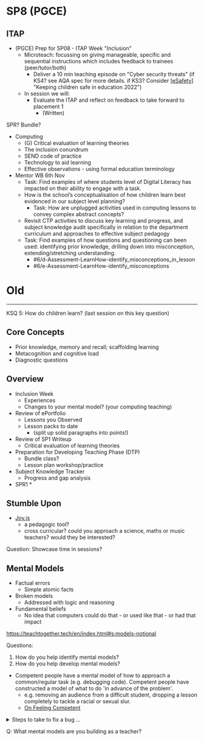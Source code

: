 SP8 (PGCE)
===

ITAP
----

* (PGCE) Prep for SP08 - ITAP Week "Inclusion"
    * Microteach: focussing on giving manageable, specific and sequential instructions which includes feedback to trainees (peer/tutor/both)
        * Deliver a 10 min teaching episode on "Cyber security threats" (if KS4? see AQA spec for more details. if KS3? Consider [[eSafety]] "Keeping children safe in education 2022")
    * In session we will:
        * Evaluate the ITAP and reflect on feedback to take forward to placement 1
            * (Written)



SPR?
Bundle?


* Computing
    * (G) Critical evaluation of learning theories
    * The inclusion conundrum
    * SEND code of practice
    * Technology to aid learning
    * Effective observations - using formal education terminology
* Mentor WB 6th Nov
    * Task: Find examples of where students level of Digital Literacy has impacted on their ability to engage with a task.
    * How is the school’s conceptualisation of how children learn best evidenced in our subject level planning?
        * Task: How are unplugged activities used in computing lessons to convey complex abstract concepts?
    * Revisit CTP activities to discuss key learning and progress, and subject knowledge audit specifically in relation to the department curriculum and approaches to effective subject pedagogy
    * Task: Find examples of how questions and questioning can been used: identifying prior knowledge, drilling down into misconception, extending/stretching understanding.
        * #6/d-Assessment-LearnHow-identify_misconceptions_in_lesson 
        * #6/e-Assessment-LearnHow-identify_misconceptions





Old
===


---

KSQ 5: How do children learn?
(last session on this key question)

Core Concepts
-------------

* Prior knowledge, memory and recall; scaffolding learning
* Metacognition and cognitive load
* Diagnostic questions


Overview
--------

* Inclusion Week
    * Experiences
    * Changes to your mental model? (your computing teaching)
* Review of ePortfolio
    * Lessons you Observed
    * Lesson packs to date
        * (split up solid paragraphs into points!)
* Review of SP1 Writeup
    * Critical evaluation of learning theories
* Preparation for Developing Teaching Phase (DTP)
    * Bundle class?
    * Lesson plan workshop/practice
* Subject Knowledge Tracker
    * Progress and gap analysis
* SPR1
    * 

Stumble Upon
------------

* [Joy.js](https://ncase.me/joy/)
    * a pedagogic tool?
    * cross curricular? could you approach a science, maths or music teachers? would they be interested?

Question: Showcase time in sessions?


Mental Models
-------------

* Factual errors
    * Simple atomic facts
* Broken models
    * Addressed with logic and reasoning
* Fundamental beliefs
    * No idea that computers could do that - or used like that - or had that impact



https://teachtogether.tech/en/index.html#s:models-notional

Questions: 
1. How do you help identify mental models?
2. How do you help develop mental models?

* Competent people have a mental model of how to approach a common/regular task (e.g. debugging code). Competent people have constructed a model of what to do 'in advance of the problem'.
    * e.g. removing an audience from a difficult student, dropping a lesson completely to tackle a racial or sexual slur.
    * [On Feeling Competent](https://anja.kefala.info/on-feeling-competent.html)

<details>
<summary>Steps to take to fix a bug ...</summary>

* reproduce the bug
* perform a git bisect, or review recent PRs, if it seems to be a recent regression
* read the stacktrace
* inspect the state of the code with a debugger or print statements
* look at unit tests or PRs to learn the expected usage of particular modules
* ask for help from someone with more domain-specific expertise
</details>

Q: What mental models are you building as a teacher?

[//begin]: # "Autogenerated link references for markdown compatibility"
[eSafety]: eSafety.md "eSafety"
[//end]: # "Autogenerated link references"